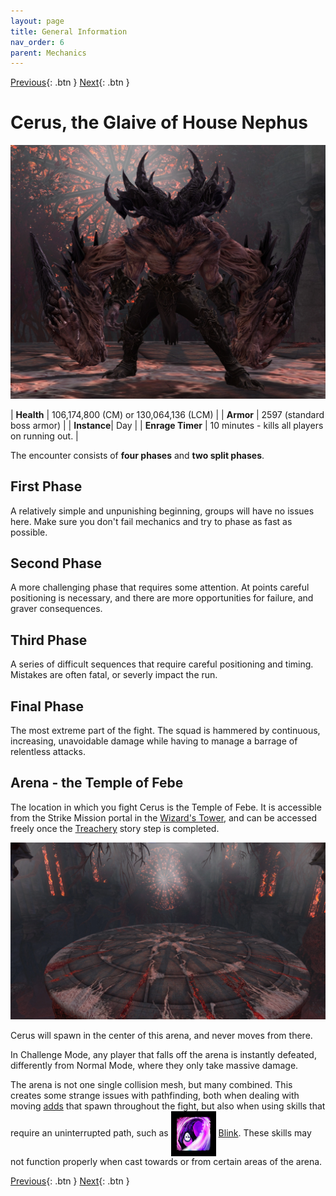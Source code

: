 ```yaml
---
layout: page
title: General Information
nav_order: 6
parent: Mechanics
---
```


[Previous](mechanics.html){: .btn } [Next](empowered.html){: .btn }

# Cerus, the Glaive of House Nephus 

<img src="../images/mechanics/Cerus.webp" />

| **Health** | 106,174,800 (CM) or 130,064,136 (LCM) |
| **Armor** |  2597 (standard boss armor) |
| **Instance**| Day |
| **Enrage Timer** | 10 minutes - kills all players on running out. |

The encounter consists of **four phases** and **two split phases**.

<div class="container">
	<div class="timeline-item" date-is='100%'>
		<h2>First Phase</h2>
		<p>
			A relatively simple and unpunishing beginning, groups will have no issues here. Make sure you don't fail mechanics and try to phase as fast as possible.
		</p>
	</div>
	<div class="timeline-item" date-is='80% - First defiance bar and split phase'>
		<h2>Second Phase</h2>
		<p>
			A more challenging phase that requires some attention. At points careful positioning is necessary, and there are more opportunities for failure, and graver consequences.
		</p>
	</div>
	<div class="timeline-item" date-is='50% - Second defiance bar and split phase'>
		<h2>Third Phase</h2>
		<p>
			A series of difficult sequences that require careful positioning and timing. Mistakes are often fatal, or severly impact the run.
		</p>
	</div>
    <div class="timeline-item" date-is='10% - Final defiance bar'>
		<h2>Final Phase</h2>
		<p>
			The most extreme part of the fight. The squad is hammered by continuous, increasing, unavoidable damage while having to manage a barrage of relentless attacks.
		</p>
	</div>
</div>

## Arena - the Temple of Febe

The location in which you fight Cerus is the Temple of Febe. It is accessible from the Strike Mission portal in the [Wizard's Tower](https://wiki.guildwars2.com/wiki/The_Wizard%27s_Tower), and can be accessed freely once the [Treachery](https://wiki.guildwars2.com/wiki/Treachery) story step is completed.

![Arena](../images/mechanics/Temple_of_Febe.webp)

Cerus will spawn in the center of this arena, and never moves from there.

In Challenge Mode, any player that falls off the arena is instantly defeated, differently from Normal Mode, where they only take massive damage.

The arena is not one single collision mesh, but many combined. This creates some strange issues with pathfinding, both when dealing with moving [adds]() that spawn throughout the fight, but also when using skills that require an uninterrupted path, such as <img class="inline" src="../images/icons/blink.png" valign="middle"> [Blink](https://wiki.guildwars2.com/wiki/Blink). These skills may not function properly when cast towards or from certain areas of the arena.

[Previous](mechanics.html){: .btn } [Next](empowered.html){: .btn }